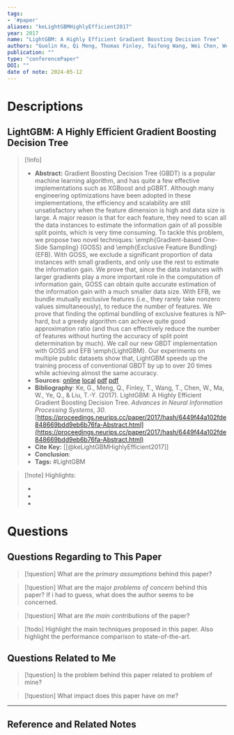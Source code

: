 ```yaml
---
tags:
- '#paper'
aliases: "keLightGBMHighlyEfficient2017"
year: 2017
name: "LightGBM: A Highly Efficient Gradient Boosting Decision Tree"
authors: "Guolin Ke, Qi Meng, Thomas Finley, Taifeng Wang, Wei Chen, Weidong Ma, Qiwei Ye, Tie-Yan Liu"
publication: ""
type: "conferencePaper"
DOI: ""
date of note: 2024-05-12 
---
```

# Descriptions

## LightGBM: A Highly Efficient Gradient Boosting Decision Tree 
> [!info] 
> - **Abstract:** Gradient Boosting Decision Tree (GBDT) is a popular machine learning algorithm, and has quite a few effective implementations such as XGBoost and pGBRT. Although many engineering optimizations have been adopted in these implementations, the efficiency and scalability are still unsatisfactory when the feature dimension is high and data size is large. A major reason is that for each feature, they need to scan all the data instances to estimate the information gain of all possible split points, which is very time consuming. To tackle this problem, we propose two novel techniques: \emph{Gradient-based One-Side Sampling} (GOSS) and \emph{Exclusive Feature Bundling} (EFB). With GOSS, we exclude a significant proportion of data instances with small gradients, and only use the rest to estimate the information gain. We prove that, since the data instances with larger gradients play a more important role in the computation of information gain, GOSS can obtain quite accurate estimation of the information gain with a much smaller data size. With EFB, we bundle mutually exclusive features (i.e., they rarely take nonzero values simultaneously), to reduce the number of features. We prove that finding the optimal bundling of exclusive features is NP-hard, but a greedy algorithm can achieve quite good approximation ratio (and thus can effectively reduce the number of features without hurting the accuracy of split point determination by much). We call our new GBDT implementation with GOSS and EFB \emph{LightGBM}. Our experiments on multiple public datasets show that, LightGBM speeds up the training process of conventional GBDT by up to over 20 times while achieving almost the same accuracy. 
> - **Sources**: [online](http://zotero.org/users/13492210/items/I8V392SH) [local](zotero://select/library/items/I8V392SH) [pdf](file:////home/lukexie/Documents/Papers/storage/K4LAURGC/Ke%20et%20al.%20-%202017%20-%20LightGBM%20A%20Highly%20Efficient%20Gradient%20Boosting%20Dec.pdf)  [pdf](file:////home/lukexie/Documents/Papers/storage/NQD6JUER/supplementary-nips.pdf) 
> - **Bibliography**: Ke, G., Meng, Q., Finley, T., Wang, T., Chen, W., Ma, W., Ye, Q., & Liu, T.-Y. (2017). LightGBM: A Highly Efficient Gradient Boosting Decision Tree. _Advances in Neural Information Processing Systems_, _30_. [https://proceedings.neurips.cc/paper/2017/hash/6449f44a102fde848669bdd9eb6b76fa-Abstract.html](https://proceedings.neurips.cc/paper/2017/hash/6449f44a102fde848669bdd9eb6b76fa-Abstract.html)
> - **Cite Key:** [[@keLightGBMHighlyEfficient2017]] 
> - **Conclusion**:
> - **Tags:** #LightGBM


>[!note] Highlights:
>
>-
>-
>-



# Questions
## Questions Regarding to This Paper


>[!question] 
>What are the *primary assumptions* behind this paper?



>[!question]
>What are the major *problems of concern* behind this paper? If i had to guess, what does the author seems to be concerned. 




>[!question]
>What are *the main contributions* of the paper?




>[!todo]
>Highlight the main techniques proposed in this paper. Also highlight the performance comparison to state-of-the-art.



## Questions Related to Me


> [!question] 
> Is the problem behind this paper related to problem of mine?



> [!question] 
> What impact does this paper have on me?




----

## Reference and Related Notes